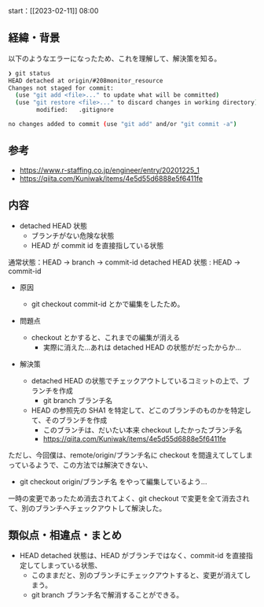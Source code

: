 start：[[2023-02-11]] 08:00

## 経緯・背景

以下のようなエラーになったため、これを理解して、解決策を知る。

```bash
❯ git status
HEAD detached at origin/#208monitor_resource
Changes not staged for commit:
  (use "git add <file>..." to update what will be committed)
  (use "git restore <file>..." to discard changes in working directory)
        modified:   .gitignore

no changes added to commit (use "git add" and/or "git commit -a")
```

## 参考

- https://www.r-staffing.co.jp/engineer/entry/20201225_1
- https://qiita.com/Kuniwak/items/4e5d55d6888e5f6411fe

## 内容

- detached HEAD 状態
  - ブランチがない危険な状態
  - HEAD が commit id を直接指している状態

通常状態：HEAD -> branch -> commit-id
detached HEAD 状態 : HEAD -> commit-id

- 原因

  - git checkout commit-id とかで編集をしたため。

- 問題点

  - checkout とかすると、これまでの編集が消える
    - 実際に消えた...あれは detached HEAD の状態がだったからか...

- 解決策
  - detached HEAD の状態でチェックアウトしているコミットの上で、ブランチを作成
    - git branch ブランチ名
  - HEAD の参照先の SHA1 を特定して、どこのブランチのものかを特定して、そのブランチを作成
    - このブランチは、だいたい本来 checkout したかったブランチ名
    - https://qiita.com/Kuniwak/items/4e5d55d6888e5f6411fe

ただし、今回僕は、remote/origin/ブランチ名に checkout を間違えてしてしまっているようで、この方法では解決できない、

- git checkout origin/ブランチ名 をやって編集しているよう...

一時の変更であったため消去されてよく、git checkout で変更を全て消去されて、別のブランチへチェックアウトして解決した。

## 類似点・相違点・まとめ

- HEAD detached 状態は、HEAD がブランチではなく、commit-id を直接指定してしまっている状態、
  - このままだと、別のブランチにチェックアウトすると、変更が消えてしまう。
  - git branch ブランチ名で解消することができる。
